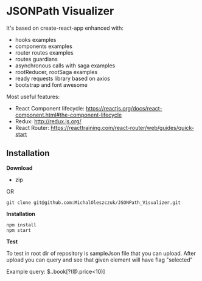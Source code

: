 # JSONPath Visualizer

It's based on create-react-app enhanced with:

- hooks examples
- components examples
- router routes examples
- routes guardians
- asynchronous calls with saga examples
- rootReducer, rootSaga examples
- ready requests library based on axios
- bootstrap and font awesome

Most useful features:

- React Component lifecycle: https://reactjs.org/docs/react-component.html#the-component-lifecycle
- Redux: http://redux.js.org/
- React Router: https://reacttraining.com/react-router/web/guides/quick-start

## Installation

**Download**

- zip

OR

```
git clone git@github.com:MichalOleszczuk/JSONPath_Visualizer.git
```

**Installation**

```
npm install
npm start
```

**Test**

To test in root dir of repository is sampleJson file that you can upload.
After upload you can query and see that given element will have flag "selected"

Example query: $..book[?(@.price<10)]
